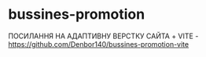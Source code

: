 # bussines-promotion
ПОСИЛАННЯ НА АДАПТИВНУ ВЕРСТКУ САЙТА + VITE - https://github.com/Denbor140/bussines-promotion-vite
